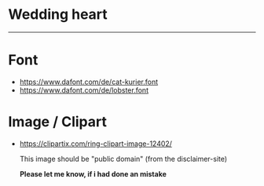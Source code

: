 # Wedding heart
---
# Font
* https://www.dafont.com/de/cat-kurier.font
* https://www.dafont.com/de/lobster.font

# Image / Clipart
* https://clipartix.com/ring-clipart-image-12402/ 

  This image should be "public domain" (from the disclaimer-site)
 
  __Please let me know, if i had done an mistake__
